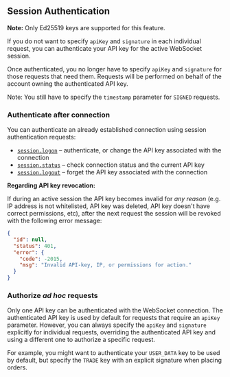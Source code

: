 ## Session Authentication
**Note:** Only Ed25519 keys are supported for this feature.

If you do not want to specify `apiKey` and `signature` in each individual request, you can authenticate your API key for the active WebSocket session.

Once authenticated, you no longer have to specify `apiKey` and `signature` for those requests that need them. Requests will be performed on behalf of the account owning the authenticated API key.

Note: You still have to specify the `timestamp` parameter for `SIGNED` requests.

### Authenticate after connection​

You can authenticate an already established connection using session authentication requests:

* [`session.logon`](/docs/binance-spot-api-docs/websocket-api/session-authentication#log-in-with-api-key-signed) – authenticate, or change the API key associated with the connection
* [`session.status`](/docs/binance-spot-api-docs/websocket-api/session-authentication#query-session-status) – check connection status and the current API key
* [`session.logout`](/docs/binance-spot-api-docs/websocket-api/session-authentication#log-out-of-the-session) – forget the API key associated with the connection

**Regarding API key revocation:**

If during an active session the API key becomes invalid for *any reason* (e.g. IP address is not whitelisted, API key was deleted, API key doesn't have correct permissions, etc), after the next request the session will be revoked with the following error message:

```json
{  
  "id": null,  
  "status": 401,  
  "error": {  
    "code": -2015,  
    "msg": "Invalid API-key, IP, or permissions for action."  
  }  
}
```


### Authorize *ad hoc* requests​

Only one API key can be authenticated with the WebSocket connection.
The authenticated API key is used by default for requests that require an `apiKey` parameter.
However, you can always specify the `apiKey` and `signature` explicitly for individual requests,
overriding the authenticated API key and using a different one to authorize a specific request.

For example, you might want to authenticate your `USER_DATA` key to be used by default,
but specify the `TRADE` key with an explicit signature when placing orders.
